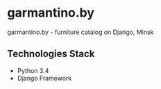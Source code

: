# garmantino.by
garmantino.by - furniture catalog on Django, Minsk

## Technologies Stack

* Python 3.4
* Django Framework  
